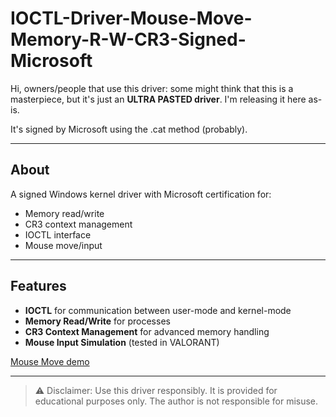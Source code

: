 # IOCTL-Driver-Mouse-Move-Memory-R-W-CR3-Signed-Microsoft

Hi, owners/people that use this driver: some might think that this is a masterpiece, but it's just an **ULTRA PASTED driver**. I'm releasing it here as-is.  

It's signed by Microsoft using the .cat method (probably).

---

## About

A signed Windows kernel driver with Microsoft certification for:

- Memory read/write
- CR3 context management
- IOCTL interface
- Mouse move/input

---

## Features

- **IOCTL** for communication between user-mode and kernel-mode  
- **Memory Read/Write** for processes  
- **CR3 Context Management** for advanced memory handling  
- **Mouse Input Simulation** (tested in VALORANT)  

[Mouse Move demo](https://streamable.com/niplnx)

---

> ⚠️ Disclaimer: Use this driver responsibly. It is provided for educational purposes only. The author is not responsible for misuse.
